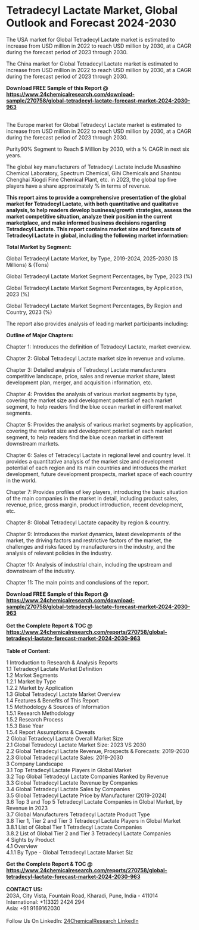 <h1>Tetradecyl Lactate Market, Global Outlook and Forecast 2024-2030</h1><p>The USA market for Global Tetradecyl Lactate market is estimated to increase from USD million in 2022 to reach USD million by 2030, at a CAGR during the forecast period of 2023 through 2030.</p><p>
</p><p>The China market for Global Tetradecyl Lactate market is estimated to increase from USD million in 2022 to reach USD million by 2030, at a CAGR during the forecast period of 2023 through 2030.</p><div><b>Download FREE Sample of this Report @ 
            <a href="https://www.24chemicalresearch.com/download-sample/270758/global-tetradecyl-lactate-forecast-market-2024-2030-963">
            https://www.24chemicalresearch.com/download-sample/270758/global-tetradecyl-lactate-forecast-market-2024-2030-963</a></b></div><br><p>
</p><p>The Europe market for Global Tetradecyl Lactate market is estimated to increase from USD million in 2022 to reach USD million by 2030, at a CAGR during the forecast period of 2023 through 2030.</p><p>
Purity90% Segment to Reach $ Million by 2030, with a % CAGR in next six years.</p><p>
The global key manufacturers of Tetradecyl Lactate include Musashino Chemical Laboratory, Spectrum Chemical, Gihi Chemicals and Shantou Chenghai Xiogdi Fine Chemical Plant, etc. in 2023, the global top five players have a share approximately % in terms of revenue.</p><p>
<strong>This report aims to provide a comprehensive presentation of the global market for Tetradecyl Lactate, with both quantitative and qualitative analysis, to help readers develop business/growth strategies, assess the market competitive situation, analyze their position in the current marketplace, and make informed business decisions regarding Tetradecyl Lactate. This report contains market size and forecasts of Tetradecyl Lactate in global, including the following market information:</strong></p><p>
</p><p>
<strong>Total Market by Segment:</strong></p><p>
Global Tetradecyl Lactate Market, by Type, 2019-2024, 2025-2030 ($ Millions) &amp; (Tons)</p><p>
Global Tetradecyl Lactate Market Segment Percentages, by Type, 2023 (%)</p><p>
</p><p>
Global Tetradecyl Lactate Market Segment Percentages, by Application, 2023 (%)</p><p>
</p><p>
Global Tetradecyl Lactate Market Segment Percentages, By Region and Country, 2023 (%)</p><p>
</p><p>
The report also provides analysis of leading market participants including:</p><p>
</p><p>
</p><p>
</p><p><strong>Outline of Major Chapters:</strong></p><p>
</p><p>Chapter 1: Introduces the definition of Tetradecyl Lactate, market overview.</p><p>
Chapter 2: Global Tetradecyl Lactate market size in revenue and volume.</p><p>
Chapter 3: Detailed analysis of Tetradecyl Lactate manufacturers competitive landscape, price, sales and revenue market share, latest development plan, merger, and acquisition information, etc.</p><p>
Chapter 4: Provides the analysis of various market segments by type, covering the market size and development potential of each market segment, to help readers find the blue ocean market in different market segments.</p><p>
Chapter 5: Provides the analysis of various market segments by application, covering the market size and development potential of each market segment, to help readers find the blue ocean market in different downstream markets.</p><p>
Chapter 6: Sales of Tetradecyl Lactate in regional level and country level. It provides a quantitative analysis of the market size and development potential of each region and its main countries and introduces the market development, future development prospects, market space of each country in the world.</p><p>
Chapter 7: Provides profiles of key players, introducing the basic situation of the main companies in the market in detail, including product sales, revenue, price, gross margin, product introduction, recent development, etc.</p><p>
Chapter 8: Global Tetradecyl Lactate capacity by region &amp; country.</p><p>
Chapter 9: Introduces the market dynamics, latest developments of the market, the driving factors and restrictive factors of the market, the challenges and risks faced by manufacturers in the industry, and the analysis of relevant policies in the industry.</p><p>
Chapter 10: Analysis of industrial chain, including the upstream and downstream of the industry.</p><p>
Chapter 11: The main points and conclusions of the report.</p><div><b>Download FREE Sample of this Report @ 
            <a href="https://www.24chemicalresearch.com/download-sample/270758/global-tetradecyl-lactate-forecast-market-2024-2030-963">
            https://www.24chemicalresearch.com/download-sample/270758/global-tetradecyl-lactate-forecast-market-2024-2030-963</a></b></div><br><div><b>Get the Complete Report & TOC @ 
            <a href="https://www.24chemicalresearch.com/reports/270758/global-tetradecyl-lactate-forecast-market-2024-2030-963">
            https://www.24chemicalresearch.com/reports/270758/global-tetradecyl-lactate-forecast-market-2024-2030-963</a></b></div><br>
            <b>Table of Content:</b><p>1 Introduction to Research & Analysis Reports<br />
    1.1 Tetradecyl Lactate Market Definition<br />
    1.2 Market Segments<br />
        1.2.1 Market by Type<br />
        1.2.2 Market by Application<br />
    1.3 Global Tetradecyl Lactate Market Overview<br />
    1.4 Features & Benefits of This Report<br />
    1.5 Methodology & Sources of Information<br />
        1.5.1 Research Methodology<br />
        1.5.2 Research Process<br />
        1.5.3 Base Year<br />
        1.5.4 Report Assumptions & Caveats<br />
2 Global Tetradecyl Lactate Overall Market Size<br />
    2.1 Global Tetradecyl Lactate Market Size: 2023 VS 2030<br />
    2.2 Global Tetradecyl Lactate Revenue, Prospects & Forecasts: 2019-2030<br />
    2.3 Global Tetradecyl Lactate Sales: 2019-2030<br />
3 Company Landscape<br />
    3.1 Top Tetradecyl Lactate Players in Global Market<br />
    3.2 Top Global Tetradecyl Lactate Companies Ranked by Revenue<br />
    3.3 Global Tetradecyl Lactate Revenue by Companies<br />
    3.4 Global Tetradecyl Lactate Sales by Companies<br />
    3.5 Global Tetradecyl Lactate Price by Manufacturer (2019-2024)<br />
    3.6 Top 3 and Top 5 Tetradecyl Lactate Companies in Global Market, by Revenue in 2023<br />
    3.7 Global Manufacturers Tetradecyl Lactate Product Type<br />
    3.8 Tier 1, Tier 2 and Tier 3 Tetradecyl Lactate Players in Global Market<br />
        3.8.1 List of Global Tier 1 Tetradecyl Lactate Companies<br />
        3.8.2 List of Global Tier 2 and Tier 3 Tetradecyl Lactate Companies<br />
4 Sights by Product<br />
    4.1 Overview<br />
        4.1.1 By Type - Global Tetradecyl Lactate Market Siz</p><div><b>Get the Complete Report & TOC @ 
            <a href="https://www.24chemicalresearch.com/reports/270758/global-tetradecyl-lactate-forecast-market-2024-2030-963">
            https://www.24chemicalresearch.com/reports/270758/global-tetradecyl-lactate-forecast-market-2024-2030-963</a></b></div><br><b>CONTACT US:</b><br>
            203A, City Vista, Fountain Road, Kharadi, Pune, India - 411014<br>
            International: +1(332) 2424 294<br>
            Asia: +91 9169162030 <br><br>
            Follow Us On LinkedIn: <a href="https://www.linkedin.com/company/24chemicalresearch/">24ChemicalResearch LinkedIn</a>